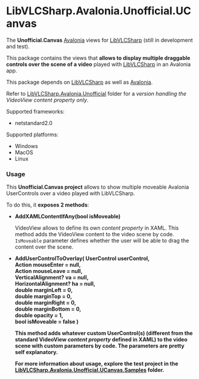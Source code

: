 # LibVLCSharp.Avalonia.Unofficial.UCanvas

The **Unofficial.Canvas** [Avalonia](https://github.com/AvaloniaUI/Avalonia) views for [LibVLCSharp](https://github.com/radiolondra/libvlcsharp/tree/3.x/README.md) (still in development and test).

This package contains the views that **allows to display multiple draggable controls over the scene of a video** played with [LibVLCSharp](../LibVLCSharp/README.md) in an Avalonia app.

This package depends on [LibVLCSharp](https://github.com/radiolondra/libvlcsharp/tree/3.x/README.md) as well as [Avalonia](https://github.com/AvaloniaUI/Avalonia).

Refer to [LibVLCSharp.Avalonia.Unofficial](https://github.com/radiolondra/libvlcsharp/tree/3.x/src/LibVLCSharp.Avalonia.Unofficial) folder for a *version handling the VideoView content property only*.

Supported frameworks:

- netstandard2.0

Supported platforms:

- Windows
- MacOS
- Linux

### Usage

This **Unofficial.Canvas project** allows to show multiple moveable Avalonia UserControls over a video played with LibVLCSharp.

To do this, it **exposes 2 methods**:

- **AddXAMLContentIfAny(bool isMoveable)** 
  
  VideoView allows to define its own *content property* in XAML. 
  This method adds the VideoView content to the video scene by code.
  `IsMoveable` parameter defines whether the user will be able to drag the content over the scene.
  
- **AddUserControlToOverlay(
  UserControl userControl,  
  Action<object> mouseEnter = null,  
  Action<object> mouseLeave = null,  
  VerticalAlignment? va = null,  
  HorizontalAlignment? ha = null,  
  double marginLeft = 0,  
  double marginTop = 0,  
  double marginRight = 0,  
  double marginBottom = 0,  
  double opacity = 1,  
  bool isMoveable = false )**  
  
  This method adds whatever custom UserControl(s) (different from the standard VideoView *content property* defined in XAML) to the video scene with custom parameters by code. 
  The parameters are pretty self explanatory.

For more information about usage, explore the test project in the [LibVLCSharp.Avalonia.Unofficial.UCanvas.Samples](https://github.com/radiolondra/libvlcsharp/tree/3.x/samples/LibVLCSharp.Avalonia.Unofficial.UCanvas.Samples) folder.